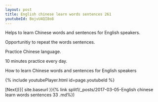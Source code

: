 ```yaml
---
layout: post
title: English chinese learn words sentences 261 
youtubeId: BojvU4QI8o8
---
```

 
 
Helps to learn Chinese words and sentences for English speakers.

Opportunitiy to repeat the words sentences. 

Practice Chinese language. 
 
10 minutes practice every day. 
 
How to learn Chinese words and sentences for English speakers 
 
{% include youtubePlayer.html id=page.youtubeId %}
 
 
[Next]({{ site.baseurl }}{% link  split1/_posts/2017-03-05-English chinese learn words sentences 33 .md%})
 
